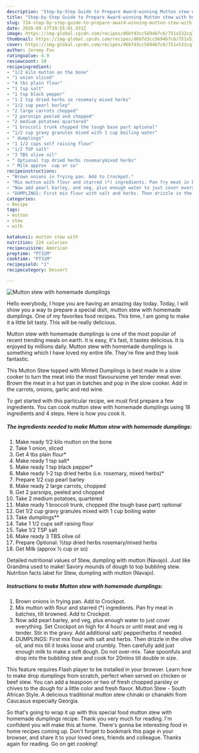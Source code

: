 ```yaml
---
description: "Step-by-Step Guide to Prepare Award-winning Mutton stew with homemade dumplings"
title: "Step-by-Step Guide to Prepare Award-winning Mutton stew with homemade dumplings"
slug: 724-step-by-step-guide-to-prepare-award-winning-mutton-stew-with-homemade-dumplings
date: 2020-09-17T19:55:01.931Z
image: https://img-global.cpcdn.com/recipes/d6bfd3cc5694b7c6/751x532cq70/mutton-stew-with-homemade-dumplings-recipe-main-photo.jpg
thumbnail: https://img-global.cpcdn.com/recipes/d6bfd3cc5694b7c6/751x532cq70/mutton-stew-with-homemade-dumplings-recipe-main-photo.jpg
cover: https://img-global.cpcdn.com/recipes/d6bfd3cc5694b7c6/751x532cq70/mutton-stew-with-homemade-dumplings-recipe-main-photo.jpg
author: Jeremy Fox
ratingvalue: 4.9
reviewcount: 10
recipeingredient:
- "1/2 kilo mutton on the bone"
- "1 onion sliced"
- "4 tbs plain flour"
- "1 tsp salt"
- "1 tsp black pepper"
- "1-2 tsp dried herbs ie rosemary mixed herbs"
- "1/2 cup pearl barley"
- "2 large carrots chopped"
- "2 parsnips peeled and chopped"
- "2 medium potatoes quartered"
- "1 broccoli trunk chopped the tough base part optional"
- "1/2 cup gravy granules mixed with 1 cup boiling water"
- " dumplings"
- "1 1/2 cups self raising flour"
- "1/2 TSP salt"
- "3 TBS olive oil"
- " Optional tsp dried herbs rosemarymixed herbs"
- " Milk approx  cup or so"
recipeinstructions:
- "Brown onions in frying pan. Add to Crockpot."
- "Mix mutton with flour and starred (*) ingredients. Pan fry meat in batches, till browned. Add to Crockpot."
- "Now add pearl barley, and veg, plus enough water to just cover everything. Set Crockpot on high for 4 hours or until meat and veg is tender. Stir in the gravy. Add additional salt/ pepper/herbs if needed."
- "DUMPLINGS: First mix flour with salt and herbs. Then drizzle in the olive oil, and mix till it looks loose and crumbly. Then carefully add just enough milk to make a soft dough. Do not over-mix. Take spoonfuls and drop into the bubbling stew and cook for 20mins till double in size."
categories:
- Recipe
tags:
- mutton
- stew
- with

katakunci: mutton stew with 
nutrition: 224 calories
recipecuisine: American
preptime: "PT32M"
cooktime: "PT31M"
recipeyield: "1"
recipecategory: Dessert

---
```



![Mutton stew with homemade dumplings](https://img-global.cpcdn.com/recipes/d6bfd3cc5694b7c6/751x532cq70/mutton-stew-with-homemade-dumplings-recipe-main-photo.jpg)

Hello everybody, I hope you are having an amazing day today. Today, I will show you a way to prepare a special dish, mutton stew with homemade dumplings. One of my favorites food recipes. This time, I am going to make it a little bit tasty. This will be really delicious.

Mutton stew with homemade dumplings is one of the most popular of recent trending meals on earth. It is easy, it's fast, it tastes delicious. It is enjoyed by millions daily. Mutton stew with homemade dumplings is something which I have loved my entire life. They're fine and they look fantastic.

This Mutton Stew topped with Minted Dumplings is best made in a slow cooker to turn the meat into the most flavoursome yet tender meat ever. Brown the meat in a hot pan in batches and pop in the slow cooker. Add in the carrots, onions, garlic and red wine.


To get started with this particular recipe, we must first prepare a few ingredients. You can cook mutton stew with homemade dumplings using 18 ingredients and 4 steps. Here is how you cook it.

<!--inarticleads1-->

##### The ingredients needed to make Mutton stew with homemade dumplings:

1. Make ready 1/2 kilo mutton on the bone
1. Take 1 onion, sliced
1. Get 4 tbs plain flour*
1. Make ready 1 tsp salt*
1. Make ready 1 tsp black pepper*
1. Make ready 1-2 tsp dried herbs (i.e. rosemary, mixed herbs)*
1. Prepare 1/2 cup pearl barley
1. Make ready 2 large carrots, chopped
1. Get 2 parsnips, peeled and chopped
1. Take 2 medium potatoes, quartered
1. Make ready 1 broccoli trunk, chopped (the tough base part) optional
1. Get 1/2 cup gravy granules mixed with 1 cup boiling water
1. Take  dumplings**
1. Take 1 1/2 cups self raising flour
1. Take 1/2 TSP salt
1. Make ready 3 TBS olive oil
1. Prepare  Optional: ½tsp dried herbs rosemary/mixed herbs
1. Get  Milk (approx ½ cup or so)


Detailed nutritional values of Stew, dumpling with mutton (Navajo). Just like Grandma used to make! Savory mounds of dough to top bubbling stew. Nutrition facts label for Stew, dumpling with mutton (Navajo). 

<!--inarticleads2-->

##### Instructions to make Mutton stew with homemade dumplings:

1. Brown onions in frying pan. Add to Crockpot.
1. Mix mutton with flour and starred (*) ingredients. Pan fry meat in batches, till browned. Add to Crockpot.
1. Now add pearl barley, and veg, plus enough water to just cover everything. Set Crockpot on high for 4 hours or until meat and veg is tender. Stir in the gravy. Add additional salt/ pepper/herbs if needed.
1. DUMPLINGS: First mix flour with salt and herbs. Then drizzle in the olive oil, and mix till it looks loose and crumbly. Then carefully add just enough milk to make a soft dough. Do not over-mix. Take spoonfuls and drop into the bubbling stew and cook for 20mins till double in size.


This feature requires Flash player to be installed in your browser. Learn how to make drop dumplings from scratch, perfect when served on chicken or beef stew. You can add a teaspoon or two of fresh chopped parsley or chives to the dough for a little color and fresh flavor. Mutton Stew - South African Style. A delicious traditional mutton stew chinaki or chanakhi from Caucasus especially Georgia. 

So that's going to wrap it up with this special food mutton stew with homemade dumplings recipe. Thank you very much for reading. I'm confident you will make this at home. There's gonna be interesting food in home recipes coming up. Don't forget to bookmark this page in your browser, and share it to your loved ones, friends and colleague. Thanks again for reading. Go on get cooking!
